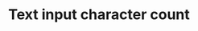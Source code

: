 ---
layout: pattern
categories: [patterns, text-input]
title: Text input character count
type: [detail-page]
permalink: /patterns/character-count/
variations: true
overview: Character count helps users know how much text they can enter when there is a limit on the number of characters.
description: | 
    Character count helps users know how much text they can enter when there is a limit on the number of characters.
    
usa-link: "https://designsystem.digital.gov/components/character-count/"
counter:
    title: Sample text input
    desc: Description of text input field
    count: 50
    type: textarea
    ### type options: textarea, input
yml: |
  
  counter:
    title: Sample text input
    desc: Description of text input field
    count: 50
    ### character count limit
    type: input
    ### type options: textarea, input

jekyll: |

  "{% include patterns/character-count/character-count-jk.md %}"

#spec:

### Paths to view design and code... 
## designimg: can be used to show an image of the design until a coded version can be created. The htmlpath & csspath should be located in the pattens folder. Read more about creating coded components in /docs/creating-patterns 
# designimg: 
htmlpath: patterns/character-count/character-count-input.md
csspath: patterns/character-count/index.scss
---